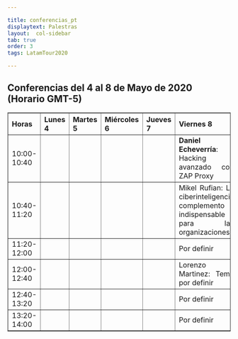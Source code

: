 ```yaml
---

title: conferencias_pt
displaytext: Palestras
layout:  col-sidebar
tab: true
order: 3
tags: LatamTour2020

---
```



## Conferencias del 4 al 8 de Mayo de 2020 (Horario GMT-5)

<table width="100%" border="1" style="text-align:justify;">
  <tr>
    <th width="10%">Horas</th>
    <th width="18%">Lunes 4</th>
    <th width="18%">Martes 5</th>
    <th width="18%">Miércoles 6</th>
    <th width="18%">Jueves 7</th>
    <th width="18%">Viernes 8</th>
  </tr>
  <tr>
    <td>10:00-10:40</td>
    <td></td>
    <td></td>
    <td></td>
    <td></td>
    <td><b>Daniel Echeverría</b>: Hacking avanzado con ZAP Proxy<br></td>
  </tr>
    <tr>
    <td>10:40-11:20</td>
    <td></td>
    <td></td>
    <td></td>
    <td></td>
    <td>Mikel Rufian: La ciberinteligencia complemento indispensable para las organizaciones<br></td>
  </tr>
    <tr>
    <td>11:20-12:00</td>
    <td></td>
    <td></td>
    <td></td>
    <td></td>
    <td>Por definir<br></td>
  </tr>
  <tr>
    <td>12:00-12:40</td>
    <td></td>
    <td></td>
    <td></td>
    <td></td>
    <td>Lorenzo Martinez: Tema por definir<br></td>
  </tr>
  <tr>
    <td>12:40-13:20</td>
    <td></td>
    <td></td>
    <td></td>
    <td></td>
    <td>Por definir<br></td>
  </tr>
  <tr>
    <td>13:20-14:00</td>
    <td></td>
    <td></td>
    <td></td>
    <td></td>
    <td>Por definir<br></td>
  </tr>

</table>

<!--
 <td style="min-width: 200px"></td>

  <tr>
    <td>10:40-11:20</td>
    <td></td>
    <td></td>
    <td></td>
    <td></td>
    <td>Daniel Echeverría: Hacking avanzado con ZAP Proxy<br></td>
  </tr>

   -->
